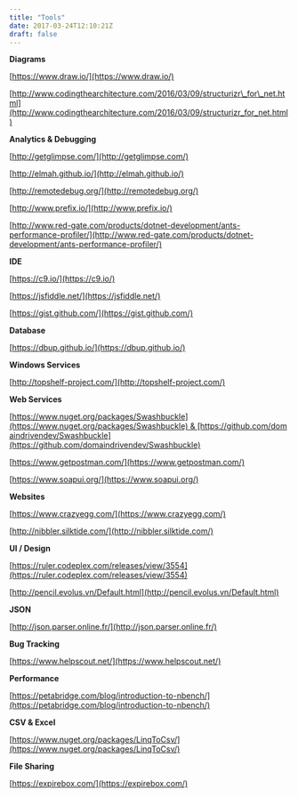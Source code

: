 ```yaml
---
title: "Tools"
date: 2017-03-24T12:10:21Z
draft: false
---
```


**Diagrams**

[https://www.draw.io/](https://www.draw.io/)

[http://www.codingthearchitecture.com/2016/03/09/structurizr\_for\_net.html](http://www.codingthearchitecture.com/2016/03/09/structurizr_for_net.html)

**Analytics & Debugging**

[http://getglimpse.com/](http://getglimpse.com/)

[http://elmah.github.io/](http://elmah.github.io/)

[http://remotedebug.org/](http://remotedebug.org/)

[http://www.prefix.io/](http://www.prefix.io/)

[http://www.red-gate.com/products/dotnet-development/ants-performance-profiler/](http://www.red-gate.com/products/dotnet-development/ants-performance-profiler/)

**IDE**

[https://c9.io/](https://c9.io/)

[https://jsfiddle.net/](https://jsfiddle.net/)

[https://gist.github.com/](https://gist.github.com/)

**Database**

[https://dbup.github.io/](https://dbup.github.io/)

**Windows Services**

[http://topshelf-project.com/](http://topshelf-project.com/)

**Web Services**

[https://www.nuget.org/packages/Swashbuckle](https://www.nuget.org/packages/Swashbuckle) & [https://github.com/domaindrivendev/Swashbuckle](https://github.com/domaindrivendev/Swashbuckle)

[https://www.getpostman.com/](https://www.getpostman.com/)

[https://www.soapui.org/](https://www.soapui.org/)

**Websites**

[https://www.crazyegg.com/](https://www.crazyegg.com/)

[http://nibbler.silktide.com/](http://nibbler.silktide.com/)

**UI / Design**

[https://ruler.codeplex.com/releases/view/3554](https://ruler.codeplex.com/releases/view/3554)

[http://pencil.evolus.vn/Default.html](http://pencil.evolus.vn/Default.html)

**JSON**

[http://json.parser.online.fr/](http://json.parser.online.fr/)

**Bug Tracking**

[https://www.helpscout.net/](https://www.helpscout.net/)

**Performance**

[https://petabridge.com/blog/introduction-to-nbench/](https://petabridge.com/blog/introduction-to-nbench/)

**CSV & Excel**

[https://www.nuget.org/packages/LinqToCsv/](https://www.nuget.org/packages/LinqToCsv/)

**File Sharing**

[https://expirebox.com/](https://expirebox.com/)